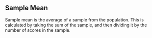 ## **Sample Mean**


Sample mean is the average of a sample from the population. This is calculated by taking the sum
of the sample, and then dividing it by the number of scores in the sample.
